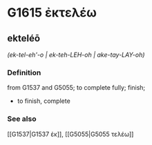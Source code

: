 # G1615 ἐκτελέω

## ekteléō

_(ek-tel-eh'-o | ek-teh-LEH-oh | ake-tay-LAY-oh)_

### Definition

from G1537 and G5055; to complete fully; finish; 

- to finish, complete

### See also

[[G1537|G1537 ἐκ]], [[G5055|G5055 τελέω]]
